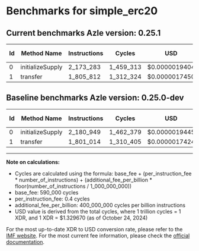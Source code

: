 # Benchmarks for simple_erc20

## Current benchmarks Azle version: 0.25.1

| Id  | Method Name      | Instructions | Cycles    | USD           | USD/Million Calls | Change                            |
| --- | ---------------- | ------------ | --------- | ------------- | ----------------- | --------------------------------- |
| 0   | initializeSupply | 2_173_283    | 1_459_313 | $0.0000019404 | $1.94             | <font color="green">-7_666</font> |
| 1   | transfer         | 1_805_812    | 1_312_324 | $0.0000017450 | $1.74             | <font color="red">+4_798</font>   |

## Baseline benchmarks Azle version: 0.25.0-dev

| Id  | Method Name      | Instructions | Cycles    | USD           | USD/Million Calls |
| --- | ---------------- | ------------ | --------- | ------------- | ----------------- |
| 0   | initializeSupply | 2_180_949    | 1_462_379 | $0.0000019445 | $1.94             |
| 1   | transfer         | 1_801_014    | 1_310_405 | $0.0000017424 | $1.74             |

---

**Note on calculations:**

- Cycles are calculated using the formula: base_fee + (per_instruction_fee \* number_of_instructions) + (additional_fee_per_billion \* floor(number_of_instructions / 1_000_000_000))
- base_fee: 590_000 cycles
- per_instruction_fee: 0.4 cycles
- additional_fee_per_billion: 400_000_000 cycles per billion instructions
- USD value is derived from the total cycles, where 1 trillion cycles = 1 XDR, and 1 XDR = $1.329670 (as of October 24, 2024)

For the most up-to-date XDR to USD conversion rate, please refer to the [IMF website](https://www.imf.org/external/np/fin/data/rms_sdrv.aspx).
For the most current fee information, please check the [official documentation](https://internetcomputer.org/docs/current/developer-docs/gas-cost#execution).
